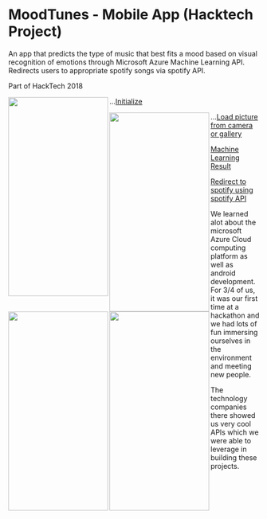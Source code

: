 # MoodTunes - Mobile App (Hacktech Project)
An app that predicts the type of music that best fits a mood based on visual recognition of emotions through Microsoft Azure Machine Learning API. Redirects users to appropriate spotify songs via spotify API.

Part of HackTech 2018

...<a href="https://github.com/HSQ8/MoodTunes/raw/master/1.PNG"><img src="https://github.com/HSQ8/MoodTunes/raw/master/1.PNG" align="left" height="400" width="200" >Initialize</a>

...<a href="https://github.com/HSQ8/MoodTunes/raw/master/2.PNG"><img src="https://github.com/HSQ8/MoodTunes/raw/master/2.PNG" align="left" height="400" width="200" >Load picture from camera or gallery</a>

<a href="https://github.com/HSQ8/MoodTunes/raw/master/3.PNG"><img src="https://github.com/HSQ8/MoodTunes/raw/master/3.PNG" align="left" height="400" width="200" >Machine Learning Result</a>

<a href="https://github.com/HSQ8/MoodTunes/raw/master/4.PNG"><img src="https://github.com/HSQ8/MoodTunes/raw/master/4.PNG" align="left" height="400" width="200" >Redirect to spotify using spotify API</a>



We learned alot about the microsoft Azure Cloud computing platform as well as android development. For 3/4 of us, it was our first time at a hackathon and we had lots of fun immersing ourselves in the environment and meeting new people.

The technology companies there showed us very cool APIs which we were able to leverage in building these projects.
